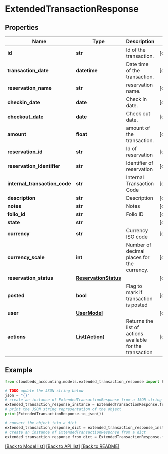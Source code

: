 # ExtendedTransactionResponse


## Properties

Name | Type | Description | Notes
------------ | ------------- | ------------- | -------------
**id** | **str** | Id of the transaction. | [optional] 
**transaction_date** | **datetime** | Date time of the transaction. | [optional] 
**reservation_name** | **str** | reservation name. | [optional] 
**checkin_date** | **date** | Check in date. | [optional] 
**checkout_date** | **date** | Check out date. | [optional] 
**amount** | **float** | amount of the transaction. | [optional] 
**reservation_id** | **str** | Id of reservation | [optional] 
**reservation_identifier** | **str** | Identifier of reservation | [optional] 
**internal_transaction_code** | **str** | Internal Transaction Code | [optional] 
**description** | **str** | Description | [optional] 
**notes** | **str** | Notes | [optional] 
**folio_id** | **str** | Folio ID | [optional] 
**state** | **str** |  | [optional] 
**currency** | **str** | Currency ISO code | [optional] 
**currency_scale** | **int** | Number of decimal places for the currency. | [optional] 
**reservation_status** | [**ReservationStatus**](ReservationStatus.md) |  | [optional] 
**posted** | **bool** | Flag to mark if transaction is posted | [optional] 
**user** | [**UserModel**](UserModel.md) |  | [optional] 
**actions** | [**List[Action]**](Action.md) | Returns the list of actions available for the transaction | [optional] 

## Example

```python
from cloudbeds_accounting.models.extended_transaction_response import ExtendedTransactionResponse

# TODO update the JSON string below
json = "{}"
# create an instance of ExtendedTransactionResponse from a JSON string
extended_transaction_response_instance = ExtendedTransactionResponse.from_json(json)
# print the JSON string representation of the object
print(ExtendedTransactionResponse.to_json())

# convert the object into a dict
extended_transaction_response_dict = extended_transaction_response_instance.to_dict()
# create an instance of ExtendedTransactionResponse from a dict
extended_transaction_response_from_dict = ExtendedTransactionResponse.from_dict(extended_transaction_response_dict)
```
[[Back to Model list]](../README.md#documentation-for-models) [[Back to API list]](../README.md#documentation-for-api-endpoints) [[Back to README]](../README.md)


